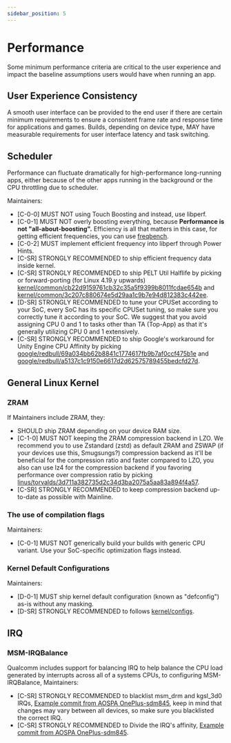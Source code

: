 ```yaml
---
sidebar_position: 5
---
```


# Performance

Some minimum performance criteria are critical to the user experience and impact the baseline assumptions users would have when running an app.

## User Experience Consistency

A smooth user interface can be provided to the end user if there are certain minimum requirements to ensure a consistent frame rate and response time for applications and games. Builds, depending on device type, MAY have measurable requirements for user interface latency and task switching.

## Scheduler

Performance can fluctuate dramatically for high-performance long-running apps, either because of the other apps running in the background or the CPU throttling due to scheduler.

Maintainers:

- [C-0-0] MUST NOT using Touch Boosting and instead, use libperf.
- [C-0-1] MUST NOT overly boosting everything, because **Performance is not "all-about-boosting".** Efficiency is all that matters in this case, for getting efficient frequencies, you can use [freqbench](https://github.com/kdrag0n/freqbench).
- [C-0-2] MUST implement efficient frequency into libperf through Power Hints.
- [C-SR] STRONGLY RECOMMENDED to ship efficient frequency data inside kernel.
- [C-SR] STRONGLY RECOMMENDED to ship PELT Util Halflife by picking or forward-porting (for Linux 4.19.y upwards) [kernel/common/cb22d9159761cb32c35a5f9399b8011fcdae654b](https://android.googlesource.com/kernel/common/+/cb22d9159761cb32c35a5f9399b8011fcdae654b) and [kernel/common/3c207c880674e5d29aa1c9b7e94d812383c442ee](https://android.googlesource.com/kernel/common/+/3c207c880674e5d29aa1c9b7e94d812383c442ee).
- [D-SR] STRONGLY RECOMMENDED to tune your CPUSet according to your SoC, every SoC has its specific CPUSet tuning, so make sure you correctly tune it according to your SoC.
    We suggest that you avoid assigning CPU 0 and 1 to tasks other than TA (Top-App) as that it's generally utilizing CPU 0 and 1 extensively.
- [C-SR] STRONGLY RECOMMENDED to ship Google's workaround for Unity Engine CPU Affinity by picking [google/redbull/69a034bb62b8841c1774617fb9b7af0ccf475b1e](https://android.googlesource.com/device/google/redbull/+/69a034bb62b8841c1774617fb9b7af0ccf475b1e) and [google/redbull/a5137c1c9150e6617d2d62575789455bedcfd27d](https://android.googlesource.com/device/google/redbull/+/a5137c1c9150e6617d2d62575789455bedcfd27d).

## General Linux Kernel

### ZRAM

If Maintainers include ZRAM, they:

- SHOULD ship ZRAM depending on your device RAM size.
- [C-1-0] MUST NOT keeping the ZRAM compression backend in LZO. We recommend you to use Zstandard (zstd) as default ZRAM and ZSWAP (if your devices use this, Smugsungs?) compression backend as it'll be beneficial for the compression ratio and faster compared to LZO, you also can use lz4 for the compression backend if you favoring performance over compression ratio by picking [linus/torvalds/3d711a382735d2c34d3ba2075a5aa83a894f4a57](https://github.com/torvalds/linux/commit/3d711a382735d2c34d3ba2075a5aa83a894f4a57).
- [C-SR] STRONGLY RECOMMENDED to keep compression backend up-to-date as possible with Mainline.

### The use of compilation flags

Maintainers:

- [C-0-1] MUST NOT generically build your builds with generic CPU variant. Use your SoC-specific optimization flags instead.

### Kernel Default Configurations

Maintainers:

- [D-0-1] MUST ship kernel default configuration (known as "defconfig") as-is without any masking.
- [D-SR] STRONGLY RECOMMENDED to follows [kernel/configs](https://android.googlesource.com/kernel/configs/).

## IRQ

### MSM-IRQBalance

Qualcomm includes support for balancing IRQ to help balance the CPU load generated by interrupts across all of a systems CPUs, to configuring MSM-IRQBalance, Maintainers:

- [C-SR] STRONGLY RECOMMENDED to blacklist msm_drm and kgsl_3d0 IRQs, [Example commit from AOSPA OnePlus-sdm845](https://github.com/AOSPA/android_device_oneplus_sdm845-common/commit/7e590e891ac9b3b83d95543b88a1516a016038f5), keep in mind that changes may vary between all devices, so make sure you blacklisted the correct IRQ.
- [C-SR] STRONGLY RECOMMENDED to Divide the IRQ's affinity, [Example commit from AOSPA OnePlus-sdm845](https://github.com/AOSPA/android_device_oneplus_sdm845-common/commit/e317060e5e03b11787ad727a6e08c204f7b39d13).
